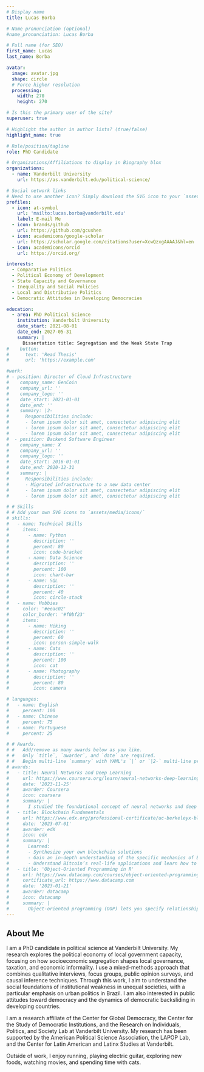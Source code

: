 ```yaml
---
# Display name
title: Lucas Borba

# Name pronunciation (optional)
#name_pronunciation: Lucas Borba

# Full name (for SEO)
first_name: Lucas
last_name: Borba

avatar:
  image: avatar.jpg
  shape: circle
  # Force higher resolution
  processing:
    width: 270
    height: 270

# Is this the primary user of the site?
superuser: true

# Highlight the author in author lists? (true/false)
highlight_name: true

# Role/position/tagline
role: PhD Candidate

# Organizations/Affiliations to display in Biography blox
organizations:
  - name: Vanderbilt University
    url: https://as.vanderbilt.edu/political-science/

# Social network links
# Need to use another icon? Simply download the SVG icon to your `assets/media/icons/` folder.
profiles:
  - icon: at-symbol
    url: 'mailto:lucas.borba@vanderbilt.edu'
    label: E-mail Me
  - icon: brands/github
    url: https://github.com/gcushen
  - icon: academicons/google-scholar
    url: https://scholar.google.com/citations?user=XcwQzxgAAAAJ&hl=en
  - icon: academicons/orcid
    url: https://orcid.org/

interests:
  - Comparative Politics
  - Political Economy of Development
  - State Capacity and Governance
  - Inequality and Social Policies
  - Local and Distributive Politics
  - Democratic Attitudes in Developing Democracies

education:
  - area: PhD Political Science
    institution: Vanderbilt University
    date_start: 2021-08-01
    date_end: 2027-05-31
    summary: |
      Dissertation title: Segregation and the Weak State Trap
#    button:
#      text: 'Read Thesis'
#      url: 'https://example.com'

#work:
# - position: Director of Cloud Infrastructure
#    company_name: GenCoin
#    company_url: ''
#    company_logo: ''
#    date_start: 2021-01-01
#    date_end: ''
#    summary: |2-
#      Responsibilities include:
#      - lorem ipsum dolor sit amet, consectetur adipiscing elit
#      - lorem ipsum dolor sit amet, consectetur adipiscing elit
#      - lorem ipsum dolor sit amet, consectetur adipiscing elit
#  - position: Backend Software Engineer
#    company_name: X
#    company_url: ''
#    company_logo: ''
#    date_start: 2016-01-01
#    date_end: 2020-12-31
#    summary: |
#      Responsibilities include:
#      - Migrated infrastructure to a new data center
#      - lorem ipsum dolor sit amet, consectetur adipiscing elit
#      - lorem ipsum dolor sit amet, consectetur adipiscing elit

# # Skills
# # Add your own SVG icons to `assets/media/icons/`
# skills:
#   - name: Technical Skills
#     items:
#       - name: Python
#         description: ''
#         percent: 80
#         icon: code-bracket
#       - name: Data Science
#         description: ''
#         percent: 100
#         icon: chart-bar
#       - name: SQL
#         description: ''
#         percent: 40
#         icon: circle-stack
#   - name: Hobbies
#     color: '#eeac02'
#     color_border: '#f0bf23'
#     items:
#       - name: Hiking
#         description: ''
#         percent: 60
#         icon: person-simple-walk
#       - name: Cats
#         description: ''
#         percent: 100
#         icon: cat
#       - name: Photography
#         description: ''
#         percent: 80
#         icon: camera

# languages:
#   - name: English
#     percent: 100
#   - name: Chinese
#     percent: 75
#   - name: Portuguese
#     percent: 25

# # Awards.
# #   Add/remove as many awards below as you like.
# #   Only `title`, `awarder`, and `date` are required.
# #   Begin multi-line `summary` with YAML's `|` or `|2-` multi-line prefix and indent 2 spaces below.
# awards:
#   - title: Neural Networks and Deep Learning
#     url: https://www.coursera.org/learn/neural-networks-deep-learning
#     date: '2023-11-25'
#     awarder: Coursera
#     icon: coursera
#     summary: |
#       I studied the foundational concept of neural networks and deep learning. By the end, I was familiar with the significant technological trends driving the rise of deep learning; build, train, and apply fully connected deep neural networks; implement efficient (vectorized) neural networks; identify key parameters in a neural network’s architecture; and apply deep learning to your own applications.
#   - title: Blockchain Fundamentals
#     url: https://www.edx.org/professional-certificate/uc-berkeleyx-blockchain-fundamentals
#     date: '2023-07-01'
#     awarder: edX
#     icon: edx
#     summary: |
#       Learned:
#       - Synthesize your own blockchain solutions
#       - Gain an in-depth understanding of the specific mechanics of Bitcoin
#       - Understand Bitcoin’s real-life applications and learn how to attack and destroy Bitcoin, Ethereum, smart contracts and Dapps, and alternatives to Bitcoin’s Proof-of-Work consensus algorithm
#   - title: 'Object-Oriented Programming in R'
#     url: https://www.datacamp.com/courses/object-oriented-programming-with-s3-and-r6-in-r
#     certificate_url: https://www.datacamp.com
#     date: '2023-01-21'
#     awarder: datacamp
#     icon: datacamp
#     summary: |
#       Object-oriented programming (OOP) lets you specify relationships between functions and the objects that they can act on, helping you manage complexity in your code. This is an intermediate level course, providing an introduction to OOP, using the S3 and R6 systems. S3 is a great day-to-day R programming tool that simplifies some of the functions that you write. R6 is especially useful for industry-specific analyses, working with web APIs, and building GUIs.
---
```


## About Me

I am a PhD candidate in political science at Vanderbilt University. My research explores the political economy of local government capacity, focusing on how socioeconomic segregation shapes local governance, taxation, and economic informality. I use a mixed-methods approach that combines qualitative interviews, focus groups, public opinion surveys, and causal inference techniques. Through this work, I aim to understand the social foundations of institutional weakness in unequal societies, with a particular emphasis on urban politics in Brazil. I am also interested in public attitudes toward democracy and the dynamics of democratic backsliding in developing countries.  
    
I am a research affiliate of the Center for Global Democracy, the Center for the Study of Democratic Institutions, and the Research on Individuals, Politics, and Society Lab at Vanderbilt University. My research has been supported by the American Political Science Association, the LAPOP Lab, and the Center for Latin American and Latinx Studies at Vanderbilt.  
  
Outside of work, I enjoy running, playing electric guitar, exploring new foods, watching movies, and spending time with cats.







